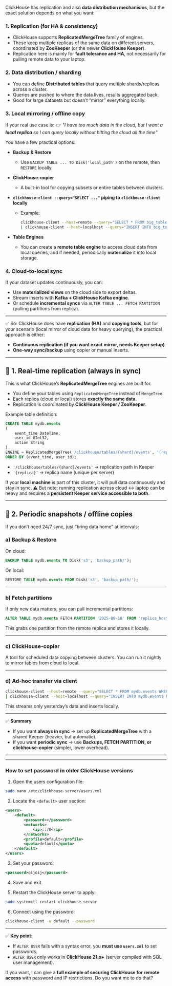 
ClickHouse has replication and also **data distribution mechanisms**, but the exact solution depends on what you want:

### 1. **Replication (for HA & consistency)**

* ClickHouse supports **ReplicatedMergeTree** family of engines.
* These keep multiple replicas of the same data on different servers, coordinated by **ZooKeeper** (or the newer **ClickHouse Keeper**).
* Replication here is mainly for **fault tolerance and HA**, not necessarily for pulling remote data to your laptop.

### 2. **Data distribution / sharding**

* You can define **Distributed tables** that query multiple shards/replicas across a cluster.
* Queries are pushed to where the data lives, results aggregated back.
* Good for large datasets but doesn’t “mirror” everything locally.

### 3. **Local mirroring / offline copy**

If your real use case is:
👉 *"I have too much data in the cloud, but I want a **local replica** so I can query locally without hitting the cloud all the time"*

You have a few practical options:

* **Backup & Restore**

  * Use `BACKUP TABLE ... TO Disk('local_path')` on the remote, then `RESTORE` locally.
* **ClickHouse-copier**

  * A built-in tool for copying subsets or entire tables between clusters.
* **`clickhouse-client --query="SELECT ..."` piping to `clickhouse-client` locally**

  * Example:

    ```bash
    clickhouse-client --host=remote --query="SELECT * FROM big_table" \
    | clickhouse-client --host=localhost --query="INSERT INTO big_table FORMAT TabSeparated"
    ```
* **Table Engines**

  * You can create a **remote table engine** to access cloud data from local queries, and if needed, periodically **materialize** it into local storage.

### 4. **Cloud-to-local sync**

If your dataset updates continuously, you can:

* Use **materialized views** on the cloud side to export deltas.
* Stream inserts with **Kafka + ClickHouse Kafka engine**.
* Or schedule **incremental syncs** via `ALTER TABLE ... FETCH PARTITION` (pulling partitions from replica).

---

✅ So: ClickHouse does have **replication (HA)** and **copying tools**, but for your scenario (local mirror of cloud data for heavy querying), the practical approach is either:

* **Continuous replication (if you want exact mirror, needs Keeper setup)**
* **One-way sync/backup** using copier or manual inserts.

---



## 🔹 1. **Real-time replication (always in sync)**

This is what ClickHouse’s **ReplicatedMergeTree** engines are built for.

* You define your tables using `ReplicatedMergeTree` instead of `MergeTree`.
* Each replica (cloud or local) stores **exactly the same data**.
* Replication is coordinated by **ClickHouse Keeper / ZooKeeper**.

Example table definition:

```sql
CREATE TABLE mydb.events
(
    event_time DateTime,
    user_id UInt32,
    action String
)
ENGINE = ReplicatedMergeTree('/clickhouse/tables/{shard}/events', '{replica}')
ORDER BY (event_time, user_id);
```

* `'/clickhouse/tables/{shard}/events'` → replication path in Keeper
* `'{replica}'` → replica name (unique per server)

If your **local machine** is part of this cluster, it will pull data continuously and stay in sync.
⚠️ But note: running replication across cloud ↔ laptop can be heavy and requires a **persistent Keeper service accessible to both**.

---

## 🔹 2. **Periodic snapshots / offline copies**

If you don’t need 24/7 sync, just “bring data home” at intervals:

### a) **Backup & Restore**

On cloud:

```sql
BACKUP TABLE mydb.events TO Disk('s3', 'backup_path/');
```

On local:

```sql
RESTORE TABLE mydb.events FROM Disk('s3', 'backup_path/');
```

---

### b) **Fetch partitions**

If only new data matters, you can pull incremental partitions:

```sql
ALTER TABLE mydb.events FETCH PARTITION '2025-08-18' FROM 'replica_host:9000';
```

This grabs one partition from the remote replica and stores it locally.

---

### c) **ClickHouse-copier**

A tool for scheduled data copying between clusters. You can run it nightly to mirror tables from cloud to local.

---

### d) **Ad-hoc transfer via client**

```bash
clickhouse-client --host=remote --query="SELECT * FROM mydb.events WHERE event_time >= now() - INTERVAL 1 DAY FORMAT Native" \
| clickhouse-client --host=localhost --query="INSERT INTO mydb.events FORMAT Native"
```

This streams only yesterday’s data and inserts locally.

---

✅ **Summary**

* If you want **always in sync** → set up **ReplicatedMergeTree** with a shared Keeper (heavier, but automatic).
* If you want **periodic sync** → use **Backups, FETCH PARTITION, or clickhouse-copier** (simpler, lower overhead).

---




---

### **How to set password in older ClickHouse versions**

1. Open the users configuration file:

```bash
sudo nano /etc/clickhouse-server/users.xml
```

2. Locate the `<default>` user section:

```xml
<users>
    <default>
        <password></password>
        <networks>
            <ip>::/0</ip>
        </networks>
        <profile>default</profile>
        <quota>default</quota>
    </default>
</users>
```

3. Set your password:

```xml
<password>oijoij</password>
```

4. Save and exit.

5. Restart the ClickHouse server to apply:

```bash
sudo systemctl restart clickhouse-server
```

6. Connect using the password:

```bash
clickhouse-client -u default --password
```

---

✅ **Key point:**

* If `ALTER USER` fails with a syntax error, you **must use `users.xml`** to set passwords.
* `ALTER USER` only works in **ClickHouse 21.x+** (server compiled with SQL user management).

If you want, I can give a **full example of securing ClickHouse for remote access** with password and IP restrictions. Do you want me to do that?
